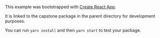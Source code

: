This example was bootstrapped with [Create React App](https://github.com/facebook/create-react-app).

It is linked to the capstone package in the parent directory for development purposes.

You can run `yarn install` and then `yarn start` to test your package.
